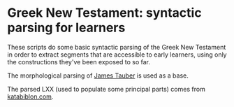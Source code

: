 # Greek New Testament: syntactic parsing for learners

These scripts do some basic syntactic parsing of the Greek New Testament in order to extract segments that are accessible to early learners, using only the constructions they've been exposed to so far.

The morphological parsing of [James Tauber](https://github.com/morphgnt/sblgnt) is used as a base.

The parsed LXX (used to populate some principal parts) comes from [katabiblon.com](https://en.katabiblon.com/us/index.php?text=LXX).

